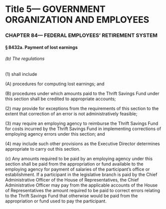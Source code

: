
# Title 5— GOVERNMENT ORGANIZATION AND EMPLOYEES
### CHAPTER 84— FEDERAL EMPLOYEES’ RETIREMENT SYSTEM
#### § 8432a. Payment of lost earnings
###### (b) The regulations

(1) shall include

(A) procedures for computing lost earnings; and

(B) procedures under which amounts paid to the Thrift Savings Fund under this section shall be credited to appropriate accounts;

(2) may provide for exceptions from the requirements of this section to the extent that correction of an error is not administratively feasible;

(3) may require an employing agency to reimburse the Thrift Savings Fund for costs incurred by the Thrift Savings Fund in implementing corrections of employing agency errors under this section; and

(4) may include such other provisions as the Executive Director determines appropriate to carry out this section.

(c) Any amounts required to be paid by an employing agency under this section shall be paid from the appropriation or fund available to the employing agency for payment of salaries of the participant’s office or establishment. If a participant in the legislative branch is paid by the Chief Administrative Officer of the House of Representatives, the Chief Administrative Officer may pay from the applicable accounts of the House of Representatives the amount required to be paid to correct errors relating to the Thrift Savings Fund that otherwise would be paid from the appropriation or fund used to pay the participant.
